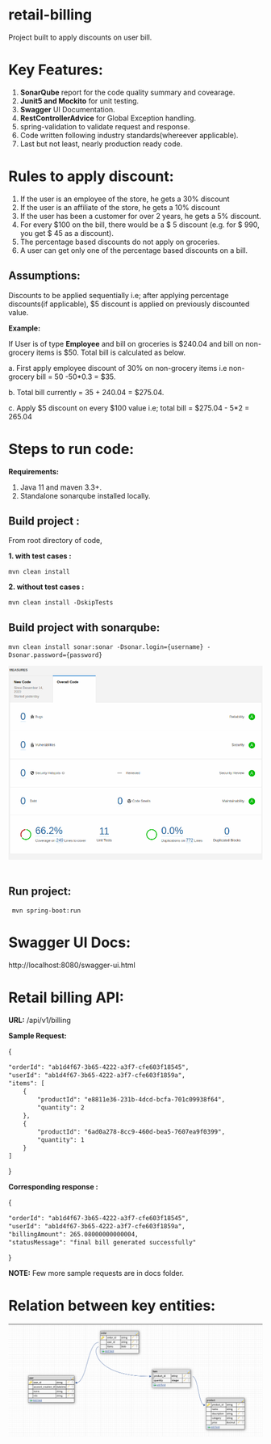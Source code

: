 # retail-billing

Project built to apply discounts on user bill.

# Key Features:

1. **SonarQube** report for the code quality summary and covearage.
2. **Junit5 and Mockito** for unit testing.
3. **Swagger** UI Documentation.
4. **RestControllerAdvice** for Global Exception handling.
5. spring-validation to validate request and response.
6. Code written following industry standards(whereever applicable).
7. Last but not least, nearly production ready code.


# Rules to apply discount:

1. If the user is an employee of the store, he gets a 30% discount
2. If the user is an affiliate of the store, he gets a 10% discount
3. If the user has been a customer for over 2 years, he gets a 5% discount.
4. For every $100 on the bill, there would be a $ 5 discount (e.g. for $ 990, you get $ 45 as a discount).
5. The percentage based discounts do not apply on groceries.
6. A user can get only one of the percentage based discounts on a bill.

## Assumptions:

 Discounts to be applied sequentially i.e; after applying percentage discounts(if applicable), $5 discount is applied on previously discounted value.

 **Example:**

 If User is of type **Employee**  and bill on groceries is $240.04 and bill on non-grocery items is $50. Total bill is calculated as below.

 a. First apply employee discount of 30% on non-grocery items i.e non-grocery bill = 50 -50*0.3 = $35.

 b. Total bill currently = 35 + 240.04 = $275.04.

 c. Apply $5 discount on every $100 value i.e; total bill = $275.04 - 5*2 = 265.04

 # Steps to run code:

 **Requirements:**
 1. Java 11 and maven 3.3+.
 2. Standalone sonarqube installed locally.

 ## Build project :

 From root directory of code,


 **1. with test cases :** 
 ```
 mvn clean install 
 ```

 **2. without test cases :**
 ```
 mvn clean install -DskipTests
 ```


 ## Build project with sonarqube:
 ```
 mvn clean install sonar:sonar -Dsonar.login={username} -Dsonar.password={password}
 ```

 ![image.png](docs/Sonar_Scan.png)<br><br>

 ## Run project:
```
 mvn spring-boot:run
 ```


 # Swagger UI Docs:

 http://localhost:8080/swagger-ui.html

 # Retail billing API:

 **URL:** /api/v1/billing

 **Sample Request:**

 {

    "orderId": "ab1d4f67-3b65-4222-a3f7-cfe603f18545",
    "userId": "ab1d4f67-3b65-4222-a3f7-cfe603f1859a",
    "items": [
        {
            "productId": "e8811e36-231b-4dcd-bcfa-701c09938f64",
            "quantity": 2
        },
        {
            "productId": "6ad0a278-8cc9-460d-bea5-7607ea9f0399",
            "quantity": 1
        }
    ]

}

**Corresponding response :**

{

    "orderId": "ab1d4f67-3b65-4222-a3f7-cfe603f18545",
    "userId": "ab1d4f67-3b65-4222-a3f7-cfe603f1859a",
    "billingAmount": 265.08000000000004,
    "statusMessage": "final bill generated successfully"

}

**NOTE:** Few more sample requests are in docs folder.

# Relation between key entities:

 ![image.png](docs/ER_Diagram.png)<br><br>













